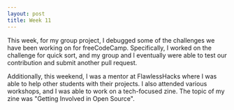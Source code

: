 ```yaml
---
layout: post
title: Week 11
---
```


This week, for my group project, I debugged some of the challenges we have been working on for freeCodeCamp. Specifically, I worked on the challenge for quick sort, and my group and I eventually were able to test our contribution and submit another pull request.

Additionally, this weekend, I was a mentor at FlawlessHacks where I was able to help other students with their projects. I also attended various workshops, and I was able to work on a tech-focused zine. The topic of my zine was "Getting Involved in Open Source".
